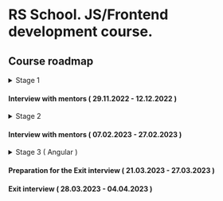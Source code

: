 # RS School. JS/Frontend development course.

## Course roadmap

<details>
<summary>Stage 1</summary>

### Week #1

( 20.09.2022 - 26.09.2022 )

- [RS School introduction](modules/rs-school-intro/)
  - Test: "RS app intro"
- [JS/FE developer](modules/js-fe-developer/)
- [IDE](modules/ide/)
- [Questions related to the week's information if any](https://forms.gle/4xkgtaUQ2tuniFg99)

### Week #2

( 27.09.2022 - 03.10.2022 )

- [HTML basics](modules/html-basics/)
  - Test: "HTML Basics (EN)"
- [Git](modules/git/)
  - Test: "Git Quiz"
- [Questions related to the week's information if any](https://forms.gle/4xkgtaUQ2tuniFg99)

### Week #3

( 04.10.2022 - 10.10.2022 )

- [CSS Basics](modules/css-basics/)
  - Test: "CSS Basics (EN)"
- [Markdown](modules/markdown/)
  - Task: [CV.Markdown](<tasks/CV(markdown)/CV(markdown).md>)
- [Questions related to the week's information if any](https://forms.gle/4xkgtaUQ2tuniFg99)

### Week #4

( 11.10.2022 - 17.10.2022 )

- Task: [CV. HTML, CSS & Git Basics](<tasks/CV(markdown)/CV(HTML+CSS+Markdown).md>)
- Submit task for cross-check: [CV. HTML, CSS & Git Basics. Cross-check](<tasks/CV(markdown)/CV(cross-check).md>)
- [JS Basics. Part 1](modules/js-basics-1/)
  - Test: "JS-basics. Part 1 (EN)"
- [Questions related to the week's information if any](https://forms.gle/4xkgtaUQ2tuniFg99)

### Week #5

( 18.10.2022 - 24.10.2022 )

- Cross-check.[CV. HTML, CSS & Git Basics](<tasks/CV(markdown)/CV(cross-check).md>)
- [Figma](modules/figma/)
- [JS Basics. Part 2](modules/js-basics-2/)
  - Test: "JS-basics. Part 2 (EN)"
- [DevTools](modules/devtools/)
- [Questions related to the week's information if any](https://forms.gle/4xkgtaUQ2tuniFg99)

### Week #6

( 25.10.2022 - 31.10.2022 )

- Task: [TBD]
- [JS Basics. Part 3](modules/js-basics-3/)
  - Test: "JS-basics. Part 3 (EN)"
  - Task: [Codewars: Strings, Numbers](tasks/codewars/codewars.strings.numbers.md)
- [Questions related to the week's information if any](https://forms.gle/4xkgtaUQ2tuniFg99)

### Week #7

( 01.11.2022 - 07.11.2022 )

- Task: [TBD]
- Cross-check: [TBD]
- [JS Arrays](modules/js-arrays/)
  - Test: "JS Array. Basics"
- [JS Objects](modules/js-objects/)
  - Test: "JS Object. Basics"
  - Task: [Codewars: Array, Object](tasks/codewars/codewars.arrays.objects.md)
- [Questions related to the week's information if any](https://forms.gle/4xkgtaUQ2tuniFg99)

### Week #8

( 08.11.2022 - 14.11.2022 )

- Task: [BookShop.Week_1](tasks/books-shop/books-shop.md)
- Cross-check: [TBD]
- Complete task: Codewars: Array, Object
- [DOM API](modules/dom-api/)
  - Test: "DOM API (EN)"
- [Questions related to the week's information if any](https://forms.gle/4xkgtaUQ2tuniFg99)

### Week #9

( 15.11.2022 - 21.11.2022 )

- Task: [BookShop.Week_2](tasks/books-shop/books-shop.md) (Deadline of submitting for cross-check - 21.11.2022. 23.59 (GMT + 3))
- [DOM Events](modules/dom-events/)
  - Test: "DOM Events (EN)"
- [Forms & Validation](modules/forms-validation/)
- [Questions related to the week's information if any](https://forms.gle/4xkgtaUQ2tuniFg99)

### Week #10

( 22.11.2022 - 28.11.2022 )

- Cross-check.[BookShop.Week_2](tasks/books-shop/books-shop.md)
- [CSS Flex](modules/css-flex/)
  - Test: "Responsive & Flexbox (EN)"
- Task: [TBD]
- [Questions related to the week's information if any](https://forms.gle/4xkgtaUQ2tuniFg99)

### Week #11

( 29.11.2022 - 05.12.2022 )

- [CSS Grid](modules/css-grid/)
  - Test: "CSS Grid (EN)"
- Cross-check: [TBD]
- Task: [TBD]
- Task: [Self Presentation]
- [Questions related to the week's information if any](https://forms.gle/4xkgtaUQ2tuniFg99)

</details>

#### Interview with mentors ( 29.11.2022 - 12.12.2022 )

<details>
<summary>Stage 2</summary>

### Week #12

( 06.12.2022 - 12.12.2022 )

- Cross-check.Shelter
- [JS Classes & Prototypes](modules/js-classes-prototypes/)
  - Test: "Inheritance (EN)"
  - Task: [Inheritance](tasks/classes-inheritance/classes-inheritance.md)
- [Questions related to the week's information if any](https://forms.gle/4xkgtaUQ2tuniFg99)

### Week #13

( 13.12.2022 - 19.12.2022 )

- [HTTP/HTTPS. REST. WebSocket](modules/http/)
- [Questions related to the week's information if any](https://forms.gle/4xkgtaUQ2tuniFg99)

### Week #14

( 20.12.2022 - 26.12.2022 )

- [JS Async Programming](modules/js-async/)
  - Test: "Async (EN)"
  - Task: [TBD]
- [Questions related to the week's information if any](https://forms.gle/4xkgtaUQ2tuniFg99)

### Week #15

( 27.12.2022 - 02.01.2023 )

- Continue task: [TBD]
- [JS Modules](modules/js-modules/)
- [Questions related to the week's information if any](https://forms.gle/4xkgtaUQ2tuniFg99)

### Week #16

( 03.01.2023 - 09.01.2023 )

- Complete task: [TBD]
- [NPM](modules/npm/)
  - Test: "NPM basics (EN)"
- [Webpack](modules/webpack/)
  - Test: "Webpack Basics"
- [Questions related to the week's information if any](https://forms.gle/4xkgtaUQ2tuniFg99)

### Week #17

( 10.01.2023 - 16.01.2023 )

- Task: [Core JS 101](tasks/core-js-101/core-js-101.md)
- [Browser API](modules/browser-api/)
  - Test: "Browser API (EN)"
- [Questions related to the week's information if any](https://forms.gle/4xkgtaUQ2tuniFg99)

### Week #18

( 17.01.2023 - 23.01.2023 )

- Complete task: [Core JS 101](tasks/core-js-101/core-js-101.md)
- [Design Patterns](modules/design-patterns/)
  - Test: "Software Design Patterns (EN)"
- [Software Design Principles](modules/design-principles/)
  - Test: "Software Design Principles (EN)"
- [Questions related to the week's information if any](https://forms.gle/4xkgtaUQ2tuniFg99)

### Week #19

( 24.01.2023 - 30.01.2023 )

- [TypeScript](modules/typescript/)
  - Test: "TypeScript Test (EN)"
  - Task: [TypeScript](tasks/typescript/typescript.md)
- [Questions related to the week's information if any](https://forms.gle/4xkgtaUQ2tuniFg99)

### Week #20

( 31.01.2023 - 06.02.2023 )

- [Testing](modules/testing/)
  - Test: "Testing Quiz (EN)"
  - Task: [Unit tests](tasks/unit-tests/unit-tests.md)
- [Software Development Lifecycle](modules/sdlc/)
- [Questions related to the week's information if any](https://forms.gle/4xkgtaUQ2tuniFg99)

### Week #21

( 07.02.2023 - 13.02.2023 )

- [Preparing to interview](modules/interview-core-js/interview.md)

</details>

#### Interview with mentors ( 07.02.2023 - 27.02.2023 )

<details>
<summary>Stage 3 ( Angular )</summary>

### Week #22

( 14.02.2023 - 20.02.2023 )

- [Angular. Intro](modules/angular/intro)
- [Angular. Components](modules/angular/components)
- [Angular. Directives & Pipes](modules/angular/directives-and-pipes)

### Week #23

( 21.02.2023 - 27.02.2023 )

- [Angular. Modules & Services](modules/angular/modules-and-services)
- [Angular. HTTP](modules/angular/http)
- [Angular. Routing](modules/angular/routing)
- Begin task: [Project management system](tasks/angular/project-management-system.md)

### Week #24

( 28.02.2023 - 06.03.2023 )

- [Angular. RxJs & Observables](modules/angular/rxjs)
- [Angular. NgRx & Redux](modules/angular/redux)
- Continue task: [Project management system](tasks/angular/project-management-system.md)

### Week #25

( 07.03.2023 - 13.03.2023 )

- [Angular. Forms](modules/angular/forms)
- [Angular. Unit testing](modules/angular/unit-test)
- Continue task: [Project management system](tasks/angular/project-management-system.md)

### Week #26 - 27

( 14.03.2023 - 27.03.2023 )

- Complete task: [Project management system](tasks/angular/project-management-system.md)

</details>

#### Preparation for the Exit interview ( 21.03.2023 - 27.03.2023 )

#### Exit interview ( 28.03.2023 - 04.04.2023 )
